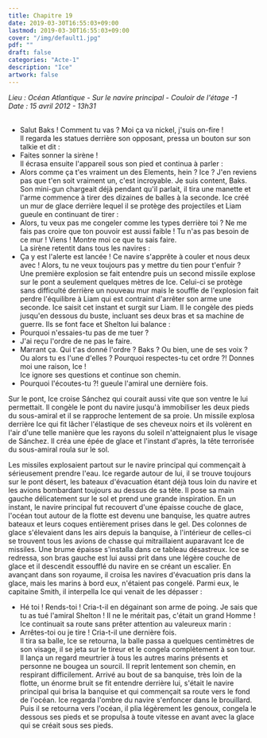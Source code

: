 ```yaml
---
title: Chapitre 19
date: 2019-03-30T16:55:03+09:00
lastmod: 2019-03-30T16:55:03+09:00
cover: "/img/default1.jpg"
pdf: ""
draft: false
categories: "Acte-1"
description: "Ice"
artwork: false
---
```

_Lieu : Océan Atlantique - Sur le navire principal - Couloir de l'étage -1   
Date : 15 avril 2012 - 13h31_  
     
- Salut Baks ! Comment tu vas ? Moi ça va nickel, j'suis on-fire !    
Il regarda les statues derrière son opposant, pressa un bouton sur son talkie et dit :   
- Faites sonner la sirène !   
Il écrasa ensuite l'appareil sous son pied et continua à parler :   
- Alors comme ça t'es vraiment un des Elements, hein ? Ice ? J'en reviens pas que t'en soit vraiment un, c'est incroyable. Je suis content, Baks.   
Son mini-gun chargeait déjà pendant qu'il parlait, il tira une manette et l'arme commence à tirer des dizaines de balles à la seconde. Ice créé un mur de glace derrière lequel il se protège des projectiles et Liam gueule en continuant de tirer :   
- Alors, tu veux pas me congeler comme les types derrière toi ? Ne me fais pas croire que ton pouvoir est aussi faible ! Tu n'as pas besoin de ce mur ! Viens ! Montre moi ce que tu sais faire.   
La sirène retentit dans tous les navires :   
- Ça y est l'alerte est lancée ! Ce navire s'apprête à couler et nous deux avec ! Alors, tu ne veux toujours pas y mettre du tien pour t'enfuir ?   
Une première explosion se fait entendre puis un second missile explose sur le pont a seulement quelques mètres de Ice. Celui-ci se protège sans difficulté derrière un nouveau mur mais le souffle de l'explosion fait perdre l'équilibre à Liam qui est contraint d'arrêter son arme une seconde. Ice saisit cet instant et surgit sur Liam. Il le congèle des pieds jusqu'en dessous du buste, incluant ses deux bras et sa machine de guerre. Ils se font face et Shelton lui balance :   
- Pourquoi n'essaies-tu pas de me tuer ?   
- J'ai reçu l'ordre de ne pas le faire.   
- Marrant ça. Qui t'as donné l'ordre ? Baks ? Ou bien, une de ses voix ? Ou alors tu es l'une d'elles ? Pourquoi respectes-tu cet ordre ?! Donnes moi une raison, Ice !    
Ice ignore ses questions et continue son chemin.    
- Pourquoi l'écoutes-tu ?! gueule l'amiral une dernière fois.   
   
Sur le pont, Ice croise Sánchez qui courait aussi vite que son ventre le lui permettait. Il congèle le pont du navire jusqu'à immobiliser les deux pieds du sous-amiral et il se rapproche lentement de sa proie. Un missile explosa derrière Ice qui fit lâcher l'élastique de ses cheveux noirs et ils volèrent en l'air d'une telle manière que les rayons du soleil n'atteignaient plus le visage de Sánchez. Il créa une épée de glace et l'instant d'après, la tête terrorisée du sous-amiral roula sur le sol.   
   
Les missiles explosaient partout sur le navire principal qui commençait à sérieusement prendre l'eau. Ice regarde autour de lui, il se trouve toujours sur le pont désert, les bateaux d'évacuation étant déjà tous loin du navire et les avions bombardant toujours au dessus de sa tête. Il pose sa main gauche délicatement sur le sol et prend une grande inspiration. En un instant, le navire principal fut recouvert d'une épaisse couche de glace, l'océan tout autour de la flotte est devenu une banquise, les quatre autres bateaux et leurs coques entièrement prises dans le gel. Des colonnes de glace s'élevaient dans les airs depuis la banquise, à l'intérieur de celles-ci se trouvent tous les avions de chasse qui mitraillaient auparavant Ice de missiles. Une brume épaisse s'installa dans ce tableau désastreux. Ice se redressa, son bras gauche est lui aussi prit dans une légère couche de glace et il descendit essoufflé du navire en se créant un escalier. En avançant dans son royaume, il croisa les navires d'évacuation pris dans la glace, mais les marins à bord eux, n'étaient pas congelé. Parmi eux, le capitaine Smith, il interpella Ice qui venait de les dépasser :   
- Hé toi ! Rends-toi ! Cria-t-il en dégainant son arme de poing. Je sais que tu as tué l'amiral Shelton ! Il ne le méritait pas, c'était un grand Homme !   
Ice continuait sa route sans prêter attention au valeureux marin :   
- Arrêtes-toi ou je tire ! Cria-t-il une dernière fois.    
Il tira sa balle, Ice se retourna, la balle passa a quelques centimètres de son visage, il se jeta sur le tireur et le congela complètement à son tour. Il lança un regard meurtrier à tous les autres marins présents et personne ne bougea un sourcil. Il reprit lentement son chemin, en respirant difficilement. Arrivé au bout de sa banquise, très loin de la flotte, un énorme bruit se fit entendre derrière lui, s'était le navire principal qui brisa la banquise et qui commençait sa route vers le fond de l'océan. Ice regarda l'ombre du navire s'enfoncer dans le brouillard. Puis il se retourna vers l'océan, il plia légèrement les genoux, congela le dessous ses pieds et se propulsa à toute vitesse en avant avec la glace qui se créait sous ses pieds.
